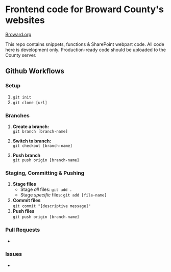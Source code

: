 # Frontend code for Broward County's websites

[Broward.org](https://broward.org)

This repo contains snippets, functions & SharePoint webpart code. All code here is development only. Production-ready code should be uploaded to the County server.

## Github Workflows
### Setup
1. `git init`   
2. `git clone [url]`   
### Branches
1. **Create a branch:**   
`git branch [branch-name]`   

2. **Switch to branch:**   
`git checkout [branch-name]`   

3. **Push branch**   
`git push origin [branch-name]`
### Staging, Committing & Pushing
1. **Stage files**   
    - Stage *all* files: `git add .`   
    - Stage *specific* files: `git add [file-name]`   
2. **Commit files**   
`git commit "[descriptive message]"`   
3. **Push files**   
`git push origin [branch-name]`   
### Pull Requests
-
### Issues
-